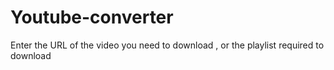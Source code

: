 # Youtube-converter
Enter the URL of the video you need to download , or the playlist required to download
